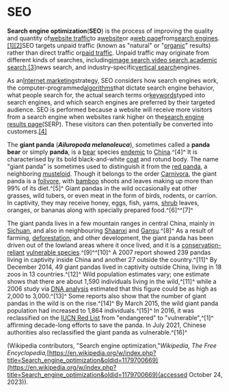 # SEO

**Search engine optimization**(**SEO**) is the process of improving the quality and quantity of[website traffic](https://en.wikipedia.org/wiki/Web_traffic)to a[website](https://en.wikipedia.org/wiki/Website)or a[web page](https://en.wikipedia.org/wiki/Web_page)from[search engines](https://en.wikipedia.org/wiki/Web_search_engine).[[1]](https://en.wikipedia.org/wiki/Search_engine_optimization#cite_note-1)[[2]](https://en.wikipedia.org/wiki/Search_engine_optimization#cite_note-2)SEO targets unpaid traffic (known as "natural" or "[organic](https://en.wikipedia.org/wiki/Organic_search)" results) rather than direct traffic or[paid traffic](https://en.wikipedia.org/wiki/Online_advertising). Unpaid traffic may originate from different kinds of searches, including[image search](https://en.wikipedia.org/wiki/Image_search),[video search](https://en.wikipedia.org/wiki/Video_search),[academic search](https://en.wikipedia.org/wiki/Academic_databases_and_search_engines),[[3]](https://en.wikipedia.org/wiki/Search_engine_optimization#cite_note-aseo-3)news search, and industry-specific[vertical search](https://en.wikipedia.org/wiki/Vertical_search)engines.

As an[Internet marketing](https://en.wikipedia.org/wiki/Internet_marketing)strategy, SEO considers how search engines work, the computer-programmed[algorithms](https://en.wikipedia.org/wiki/Algorithm)that dictate search engine behavior, what people search for, the actual search terms or[keywords](https://en.wikipedia.org/wiki/Keyword_research)typed into search engines, and which search engines are preferred by their targeted audience. SEO is performed because a website will receive more visitors from a search engine when websites rank higher on the[search engine results page](https://en.wikipedia.org/wiki/Search_engine_results_page)(SERP). These visitors can then potentially be converted into customers.[[4]](https://en.wikipedia.org/wiki/Search_engine_optimization#cite_note-4)

The **giant panda** (***Ailuropoda melanoleuca***), sometimes called a **panda bear** or simply **panda**, is a [bear](https://en.wikipedia.org/wiki/Bear) species [endemic](https://en.wikipedia.org/wiki/Endemic) to [China](https://en.wikipedia.org/wiki/China).^[4]^ It is characterised by its bold black-and-white [coat](https://en.wikipedia.org/wiki/Animal_coat) and rotund body. The name "giant panda" is sometimes used to distinguish it from the [red panda](https://en.wikipedia.org/wiki/Red_panda), a neighboring [musteloid](https://en.wikipedia.org/wiki/Musteloidea). Though it belongs to the order [Carnivora](https://en.wikipedia.org/wiki/Carnivora), the giant panda is a [folivore](https://en.wikipedia.org/wiki/Folivore), with [bamboo](https://en.wikipedia.org/wiki/Bamboo) shoots and leaves making up more than 99% of its diet.^[5]^ Giant pandas in the wild occasionally eat other grasses, wild tubers, or even meat in the form of birds, rodents, or carrion. In captivity, they may receive honey, eggs, fish, yams, [shrub](https://en.wikipedia.org/wiki/Shrub) leaves, oranges, or bananas along with specially prepared food.^[6]^^[7]^

The giant panda lives in a few mountain ranges in central China, mainly in [Sichuan](https://en.wikipedia.org/wiki/Sichuan), and also in neighbouring [Shaanxi](https://en.wikipedia.org/wiki/Shaanxi) and [Gansu](https://en.wikipedia.org/wiki/Gansu).^[8]^ As a result of farming, [deforestation](https://en.wikipedia.org/wiki/Deforestation), and other development, the giant panda has been driven out of the lowland areas where it once lived, and it is a [conservation-reliant](https://en.wikipedia.org/wiki/Conservation-reliant_species) [vulnerable species](https://en.wikipedia.org/wiki/Vulnerable_species).^[9]^^[10]^ A 2007 report showed 239 pandas living in captivity inside China and another 27 outside the country.^[11]^ By December 2014, 49 giant pandas lived in captivity outside China, living in 18 zoos in 13 countries.^[12]^ Wild population estimates vary; one estimate shows that there are about 1,590 individuals living in the wild,^[11]^ while a 2006 study via [DNA analysis](https://en.wikipedia.org/wiki/Genetic_fingerprinting) estimated that this figure could be as high as 2,000 to 3,000.^[13]^ Some reports also show that the number of giant pandas in the wild is on the rise.^[14]^ By March 2015, the wild giant panda population had increased to 1,864 individuals.^[15]^ In 2016, it was reclassified on the [IUCN Red List](https://en.wikipedia.org/wiki/IUCN_Red_List) from "endangered" to "vulnerable",^[1]^ affirming decade-long efforts to save the panda. In July 2021, Chinese authorities also reclassified the giant panda as vulnerable.^[16]^

(Wikipedia contributors, "Search engine optimization,"*Wikipedia, The Free Encyclopedia,*[https://en.wikipedia.org/w/index.php?title=Search_engine_optimization&oldid=1179700669](https://en.wikipedia.org/w/index.php?title=Search_engine_optimization&oldid=1179700669)(accessed October 24, 2023)).
